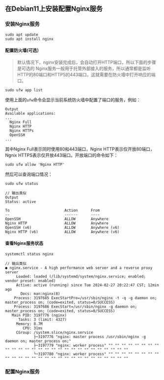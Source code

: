 在Debian11上安装配置Nginx服务
--

### 安装Nginx服务
```commandline
sudo apt update
sudo apt install nginx
```

#### 配置防火墙(可选）
> 默认情况下，nginx安装完成后，会自动打开HTTP端口，所以下面的步骤是可选的
Nginx服务一般用于托管外部接入的服务，所以通常都是监听HTTP的80端口和HTTPS的443端口，这就需要在防火墙中打开响应的端口。
```commandline
sudo ufw app list
```
使用上面的`ufw`命令会显示当前系统防火墙中配置了端口的服务，例如：
```commandline
Output
Available applications:
...
  Nginx Full
  Nginx HTTP
  Nginx HTTPs
  OpenSSH
...
```
其中Nginx Full表示同时使用80和443端口，Nginx HTTP表示仅开放80端口，Ngnix HTTPS表示仅开放443端口。开放端口的命令如下：
```commandline
sudo ufw allow 'Nginx HTTP'
```
然后可以查询端口情况：
```commandline
sudo ufw status

// 输出类似
Output
Status: active

To                         Action      From
--                         ------      ----
OpenSSH                    ALLOW       Anywhere                  
Nginx HTTP                 ALLOW       Anywhere                  
OpenSSH (v6)               ALLOW       Anywhere (v6)             
Nginx HTTP (v6)            ALLOW       Anywhere (v6)
```
#### 查看Nginx服务状态
```commandline
systemctl status nginx

// 输出类似
● nginx.service - A high performance web server and a reverse proxy server
     Loaded: loaded (/lib/systemd/system/nginx.service; enabled; vendor preset: enabled)
     Active: active (running) since Tue 2024-02-27 20:22:47 CST; 12min ago
       Docs: man:nginx(8)
    Process: 3197685 ExecStartPre=/usr/sbin/nginx -t -q -g daemon on; master_process on; (code=exited, status=0/SUCCESS)
    Process: 3197686 ExecStart=/usr/sbin/nginx -g daemon on; master_process on; (code=exited, status=0/SUCCESS)
   Main PID: 3197776 (nginx)
      Tasks: 3 (limit: 4327)
     Memory: 8.7M
        CPU: 31ms
     CGroup: /system.slice/nginx.service
             ├─3197776 "nginx: master process /usr/sbin/nginx -g daemon on; master_process on;"
             ├─3197779 "nginx: worker process" "" "" "" "" "" "" "" "" "" "" "" "" "" "" "" "" "" "" "" "" "" "" "" "" "" "" ""
             └─3197780 "nginx: worker process" "" "" "" "" "" "" "" "" "" "" "" "" "" "" "" "" "" "" "" "" "" "" "" "" "" "" ""
```
### 配置Nginx服务

